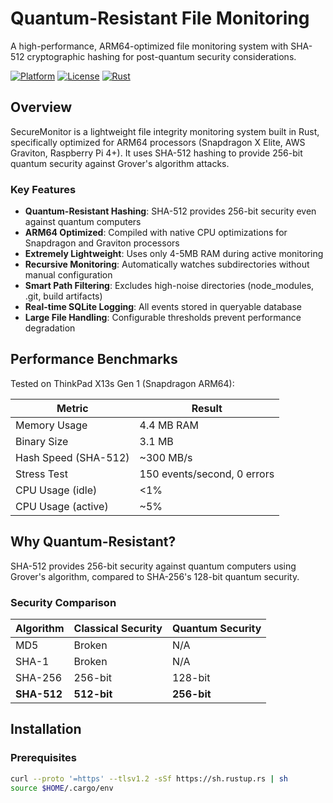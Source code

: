# Quantum-Resistant File Monitoring

A high-performance, ARM64-optimized file monitoring system with SHA-512 cryptographic hashing for post-quantum security considerations.

[![Platform](https://img.shields.io/badge/platform-Linux%20ARM64%20%7C%20x86__64-blue)]()
[![License](https://img.shields.io/badge/license-MIT-green)]()
[![Rust](https://img.shields.io/badge/rust-1.70%2B-orange)]()

## Overview

SecureMonitor is a lightweight file integrity monitoring system built in Rust, specifically optimized for ARM64 processors (Snapdragon X Elite, AWS Graviton, Raspberry Pi 4+). It uses SHA-512 hashing to provide 256-bit quantum security against Grover's algorithm attacks.

### Key Features

- **Quantum-Resistant Hashing**: SHA-512 provides 256-bit security even against quantum computers
- **ARM64 Optimized**: Compiled with native CPU optimizations for Snapdragon and Graviton processors
- **Extremely Lightweight**: Uses only 4-5MB RAM during active monitoring
- **Recursive Monitoring**: Automatically watches subdirectories without manual configuration
- **Smart Path Filtering**: Excludes high-noise directories (node_modules, .git, build artifacts)
- **Real-time SQLite Logging**: All events stored in queryable database
- **Large File Handling**: Configurable thresholds prevent performance degradation

## Performance Benchmarks

Tested on ThinkPad X13s Gen 1 (Snapdragon ARM64):

| Metric | Result |
|--------|--------|
| Memory Usage | 4.4 MB RAM |
| Binary Size | 3.1 MB |
| Hash Speed (SHA-512) | ~300 MB/s |
| Stress Test | 150 events/second, 0 errors |
| CPU Usage (idle) | <1% |
| CPU Usage (active) | ~5% |

## Why Quantum-Resistant?

SHA-512 provides 256-bit security against quantum computers using Grover's algorithm, compared to SHA-256's 128-bit quantum security.

### Security Comparison

| Algorithm | Classical Security | Quantum Security |
|-----------|-------------------|------------------|
| MD5 | Broken | N/A |
| SHA-1 | Broken | N/A |
| SHA-256 | 256-bit | 128-bit |
| **SHA-512** | **512-bit** | **256-bit** |

## Installation

### Prerequisites

```bash
curl --proto '=https' --tlsv1.2 -sSf https://sh.rustup.rs | sh
source $HOME/.cargo/env
